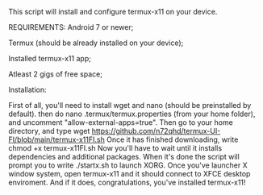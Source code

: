 This script will install and configure termux-x11 on your device.


REQUIREMENTS:
Android 7 or newer;

Termux (should be already installed on your device);

Installed termux-x11 app;

Atleast 2 gigs of free space;

Installation:

First of all, you'll need to install wget and nano (should be preinstalled by default).
then do nano .termux/termux.properties (from your home folder), and uncomment "allow-external-apps=true".
Then go to your home directory, and type wget https://github.com/n72qhd/termux-UI-FI/blob/main/termux-x11FI.sh
Once it has finished downloading, write chmod +x termux-x11FI.sh
Now you'll have to wait until it installs dependencies and additional packages.
When it's done the script will prompt you to write ./startx.sh to launch XORG. Once you've launcher X window system, open termux-x11 and it should connect
to XFCE desktop enviroment. And if it does, congratulations, you've installed termux-x11!

